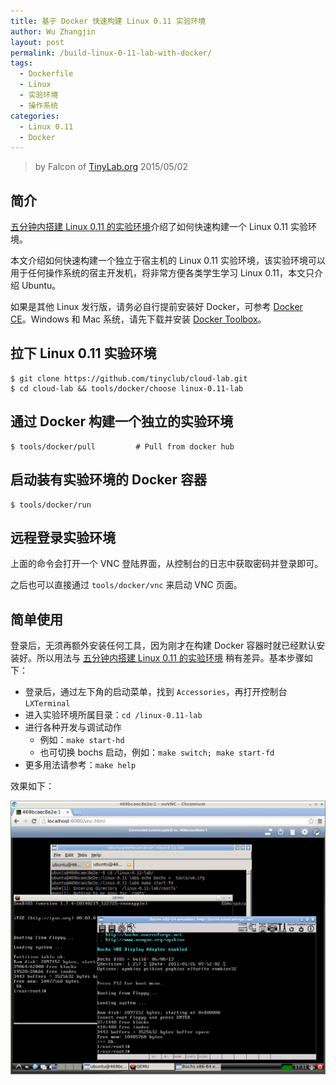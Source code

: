 ```yaml
---
title: 基于 Docker 快速构建 Linux 0.11 实验环境
author: Wu Zhangjin
layout: post
permalink: /build-linux-0-11-lab-with-docker/
tags:
  - Dockerfile
  - Linux
  - 实验环境
  - 操作系统
categories:
  - Linux 0.11
  - Docker
---
```


> by Falcon of [TinyLab.org][1]
> 2015/05/02


## 简介

[五分钟内搭建 Linux 0.11 的实验环境][2]介绍了如何快速构建一个 Linux 0.11 实验环境。

本文介绍如何快速构建一个独立于宿主机的 Linux 0.11 实验环境，该实验环境可以用于任何操作系统的宿主开发机，将非常方便各类学生学习 Linux 0.11，本文只介绍 Ubuntu。

如果是其他 Linux 发行版，请务必自行提前安装好 Docker，可参考 [Docker CE](https://store.docker.com/search?type=edition&offering=community)。Windows 和 Mac 系统，请先下载并安装 [Docker Toolbox](https://www.docker.com/docker-toolbox)。

## 拉下 Linux 0.11 实验环境

    $ git clone https://github.com/tinyclub/cloud-lab.git
    $ cd cloud-lab && tools/docker/choose linux-0.11-lab

## 通过 Docker 构建一个独立的实验环境

    $ tools/docker/pull         # Pull from docker hub

## 启动装有实验环境的 Docker 容器

    $ tools/docker/run


## 远程登录实验环境

上面的命令会打开一个 VNC 登陆界面，从控制台的日志中获取密码并登录即可。

之后也可以直接通过 `tools/docker/vnc` 来启动 VNC 页面。

## 简单使用

登录后，无须再额外安装任何工具，因为刚才在构建 Docker 容器时就已经默认安装好。所以用法与 [五分钟内搭建 Linux 0.11 的实验环境][2] 稍有差异。基本步骤如下：

  * 登录后，通过左下角的启动菜单，找到 `Accessories`，再打开控制台 `LXTerminal`
  * 进入实验环境所属目录：`cd /linux-0.11-lab`
  * 进行各种开发与调试动作
      * 例如：`make start-hd`
      * 也可切换 bochs 启动，例如：`make switch; make start-fd`
  * 更多用法请参考：`make help`

效果如下：

![Linux 0.11 Lab with Docker][4]





 [1]: http://tinylab.org
 [2]: /take-5-minutes-to-build-linux-0-11-experiment-envrionment/
 [3]: http://boot2docker.io/
 [4]: /wp-content/uploads/2015/05/linux-0.11-lab-with-docker-vncserver+novnc.jpg
